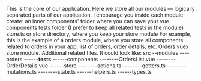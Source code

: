 This is the core of our application. Here we store all our modules — logically separated parts of our application. I encourage you inside each module create:
an inner components' folder where you can save your vue components
tests folder (I prefer to keep all related tests in the module)
store.ts or store directory, where you keep your store module
For example, this is the example of a orders module, where you store all components related to orders in your app: list of orders, order details, etc. Orders vuex store module. Additional related files. It could look like:
src
--modules
----orders
------__tests__
------components
--------OrdersList.vue
--------OrderDetails.vue
------store
--------actions.ts
--------getters.ts
--------mutations.ts
--------state.ts
------helpers.ts
------types.ts